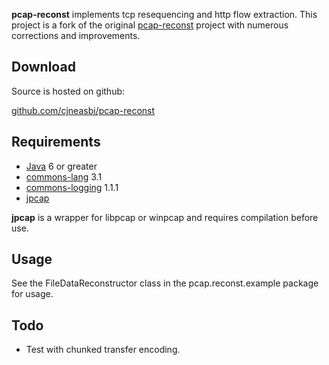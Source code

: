 __pcap-reconst__ implements tcp resequencing and http flow extraction.
This project is a fork of the original [pcap-reconst](http://code.google.com/p/pcap-reconst/) 
project with numerous corrections and improvements.

Download
--------

Source is hosted on github: 

[github.com/cjneasbi/pcap-reconst](http://github.com/cjneasbi/pcap-reconst)

Requirements
------------

* [Java](http://www.oracle.com/technetwork/java/javase/downloads/index.html) 6 or greater
* [commons-lang](http://commons.apache.org/lang/) 3.1
* [commons-logging](http://commons.apache.org/logging/) 1.1.1
* [jpcap](https://github.com/mgodave/Jpcap)

__jpcap__ is a wrapper for libpcap or winpcap and requires compilation before use.


Usage
-----

See the FileDataReconstructor class in the pcap.reconst.example package for usage.

Todo
----
* Test with chunked transfer encoding.